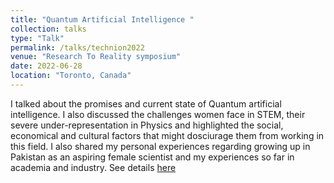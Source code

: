 ```yaml
---
title: "Quantum Artificial Intelligence "
collection: talks
type: "Talk"
permalink: /talks/technion2022
venue: "Research To Reality symposium"
date: 2022-06-28
location: "Toronto, Canada"
---
```

I talked about the promises and current state of Quantum artificial intelligence. I also discussed the challenges women face in STEM, their severe under-representation in Physics and highlighted the social, economical and cultural factors that might dosciurage them from working in this field. I also shared my personal experiences regarding growing up in Pakistan as an aspiring female scientist and my experiences so far in academia and industry.  See details [here](https://www.technioncanada.org/events/research-to-reality/)
